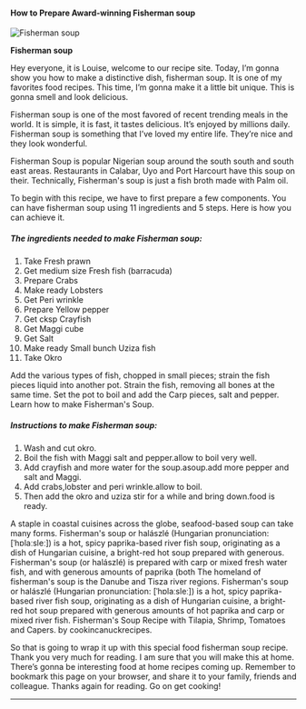             

#### How to Prepare Award-winning Fisherman soup

![Fisherman soup](https://img-global.cpcdn.com/recipes/695d6d9a3c26649e/751x532cq70/fisherman-soup-recipe-main-photo.jpg)

**Fisherman soup**

Hey everyone, it is Louise, welcome to our recipe site. Today, I’m gonna show you how to make a distinctive dish, fisherman soup. It is one of my favorites food recipes. This time, I’m gonna make it a little bit unique. This is gonna smell and look delicious.

Fisherman soup is one of the most favored of recent trending meals in the world. It is simple, it is fast, it tastes delicious. It’s enjoyed by millions daily. Fisherman soup is something that I’ve loved my entire life. They’re nice and they look wonderful.

Fisherman Soup is popular Nigerian soup around the south south and south east areas. Restaurants in Calabar, Uyo and Port Harcourt have this soup on their. Technically, Fisherman's soup is just a fish broth made with Palm oil.

To begin with this recipe, we have to first prepare a few components. You can have fisherman soup using 11 ingredients and 5 steps. Here is how you can achieve it.

##### The ingredients needed to make Fisherman soup:

1.  Take Fresh prawn
2.  Get medium size Fresh fish (barracuda)
3.  Prepare Crabs
4.  Make ready Lobsters
5.  Get Peri wrinkle
6.  Prepare Yellow pepper
7.  Get cksp Crayfish
8.  Get Maggi cube
9.  Get Salt
10.  Make ready Small bunch Uziza fish
11.  Take Okro

Add the various types of fish, chopped in small pieces; strain the fish pieces liquid into another pot. Strain the fish, removing all bones at the same time. Set the pot to boil and add the Carp pieces, salt and pepper. Learn how to make Fisherman's Soup.

##### Instructions to make Fisherman soup:

1.  Wash and cut okro.
2.  Boil the fish with Maggi salt and pepper.allow to boil very well.
3.  Add crayfish and more water for the soup.asoup.add more pepper and salt and Maggi.
4.  Add crabs,lobster and peri wrinkle.allow to boil.
5.  Then add the okro and uziza stir for a while and bring down.food is ready.

A staple in coastal cuisines across the globe, seafood-based soup can take many forms. Fisherman's soup or halászlé (Hungarian pronunciation: \[ˈhɒlaːsleː\]) is a hot, spicy paprika-based river fish soup, originating as a dish of Hungarian cuisine, a bright-red hot soup prepared with generous. Fisherman's soup (or halászlé) is prepared with carp or mixed fresh water fish, and with generous amounts of paprika (both The homeland of fisherman's soup is the Danube and Tisza river regions. Fisherman's soup or halászlé (Hungarian pronunciation: \[ˈhɒlaːsleː\]) is a hot, spicy paprika-based river fish soup, originating as a dish of Hungarian cuisine, a bright-red hot soup prepared with generous amounts of hot paprika and carp or mixed river fish. Fisherman's Soup Recipe with Tilapia, Shrimp, Tomatoes and Capers. by cookincanuckrecipes.

So that is going to wrap it up with this special food fisherman soup recipe. Thank you very much for reading. I am sure that you will make this at home. There’s gonna be interesting food at home recipes coming up. Remember to bookmark this page on your browser, and share it to your family, friends and colleague. Thanks again for reading. Go on get cooking!

* * *